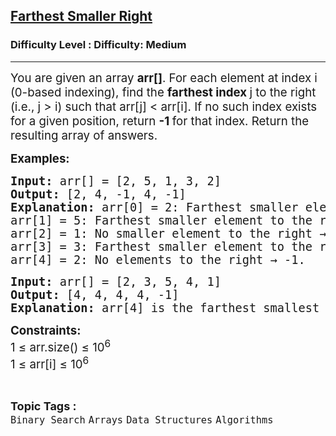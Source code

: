 <h2><a href="https://www.geeksforgeeks.org/problems/farthest-smaller-right/1?_gl=1*74wf5m*_up*MQ..*_gs*MQ..&gbraid=0AAAAAC9yBkB7rn2o4IGOy6u-8DiOgyK8D">Farthest Smaller Right</a></h2><h3>Difficulty Level : Difficulty: Medium</h3><hr><div class="problems_problem_content__Xm_eO"><p><span style="font-size: 14pt;">You </span><span style="font-size: 18.6667px;">are given an array <strong>arr[]</strong>. For each element at index i (0-based indexing), find the <strong>farthest index </strong>j to the right (i.e., j &gt; i) such that arr[j] &lt; arr[i]. </span><span style="font-size: 18.6667px;">If no such index exists for a given position, return <strong>-1 </strong>for that index. Return the resulting array of answers.</span></p>
<p><span style="font-size: 18.6667px;"><strong>Examples:</strong></span></p>
<pre dir="ltr"><span style="font-size: 14pt;"><strong><strong>Input: </strong></strong>arr[] = [2, 5, 1, 3, 2]</span><br><span style="font-size: 14pt;"><strong><strong>Output:</strong></strong> [2, 4, -1, 4, -1]</span><br><span style="font-size: 14pt;"><strong><strong>Explanation:</strong></strong> arr[0] = 2: Farthest smaller element to the right is arr[2] = 1.</span><br><span style="font-size: 14pt;">arr[1] = 5: Farthest smaller element to the right is arr[4] = 2.</span><br><span style="font-size: 14pt;">arr[2] = 1: No smaller element to the right → -1.</span><br><span style="font-size: 14pt;">arr[3] = 3: Farthest smaller element to the right is arr[4] = 2.</span><br><span style="font-size: 14pt;">arr[4] = 2: No elements to the right → -1.</span></pre>
<pre dir="ltr"><span style="font-size: 14pt;"><strong><strong>Input:</strong></strong> arr[] = [2, 3, 5, 4, 1]&nbsp;</span><br><span style="font-size: 14pt;"><strong><strong>Output:</strong></strong> [4, 4, 4, 4, -1]</span><br><span style="font-size: 14pt;"><strong><strong>Explanation: </strong></strong>arr[4] is the farthest smallest element to the right for arr[0], arr[1], arr[2] and arr[3].<br></span></pre>
<p><strong><span style="font-size: 14pt;">Constraints:</span></strong><span style="font-size: 14pt;"><br>1 ≤ arr.size() ≤ 10<sup>6<br></sup>1 ≤ arr[i] ≤ 10<sup>6</sup></span></p></div><br><p><span style=font-size:18px><strong>Topic Tags : </strong><br><code>Binary Search</code>&nbsp;<code>Arrays</code>&nbsp;<code>Data Structures</code>&nbsp;<code>Algorithms</code>&nbsp;